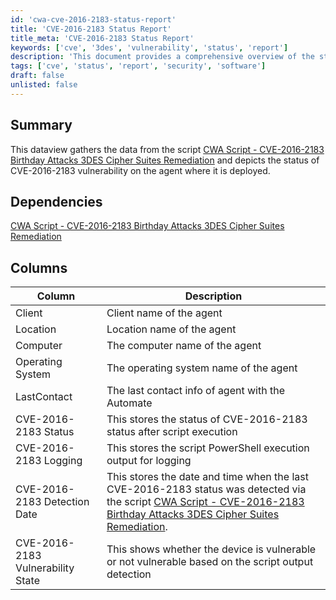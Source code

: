 ```yaml
---
id: 'cwa-cve-2016-2183-status-report'
title: 'CVE-2016-2183 Status Report'
title_meta: 'CVE-2016-2183 Status Report'
keywords: ['cve', '3des', 'vulnerability', 'status', 'report']
description: 'This document provides a comprehensive overview of the status of the CVE-2016-2183 vulnerability on agents where the remediation script has been deployed, including details on the operating system, last contact, and vulnerability state.'
tags: ['cve', 'status', 'report', 'security', 'software']
draft: false
unlisted: false
---
```

## Summary

This dataview gathers the data from the script [CWA Script - CVE-2016-2183 Birthday Attacks 3DES Cipher Suites Remediation](https://proval.itglue.com/DOC-5078775-17234041) and depicts the status of CVE-2016-2183 vulnerability on the agent where it is deployed.

## Dependencies

[CWA Script - CVE-2016-2183 Birthday Attacks 3DES Cipher Suites Remediation](https://proval.itglue.com/DOC-5078775-17234041)

## Columns

| Column                         | Description                                                                                           |
|--------------------------------|-------------------------------------------------------------------------------------------------------|
| Client                         | Client name of the agent                                                                              |
| Location                       | Location name of the agent                                                                            |
| Computer                       | The computer name of the agent                                                                        |
| Operating System               | The operating system name of the agent                                                                |
| LastContact                    | The last contact info of agent with the Automate                                                     |
| CVE-2016-2183 Status           | This stores the status of CVE-2016-2183 status after script execution                                 |
| CVE-2016-2183 Logging          | This stores the script PowerShell execution output for logging                                        |
| CVE-2016-2183 Detection Date   | This stores the date and time when the last CVE-2016-2183 status was detected via the script [CWA Script - CVE-2016-2183 Birthday Attacks 3DES Cipher Suites Remediation](https://proval.itglue.com/DOC-5078775-17234041). |
| CVE-2016-2183 Vulnerability State | This shows whether the device is vulnerable or not vulnerable based on the script output detection   |



